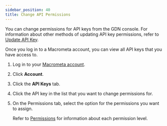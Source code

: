 ```yaml
---
sidebar_position: 40
title: Change API Permissions
---
```


You can change permissions for API keys from the GDN console. For information about other methods of updating API key permissions, refer to [Update API Key](../api-keys/update-api-keys).

Once you log in to a Macrometa account, you can view all API keys that you have access to.

1. Log in to your [Macrometa account](https://auth-play.macrometa.io/).
2. Click **Account**.
3. Click the **API Keys** tab.
4. Click the API key in the list that you want to change permissions for.
5. On the Permissions tab, select the option for the permissions you want to assign.

   Refer to [Permissions](index) for information about each permission level.
